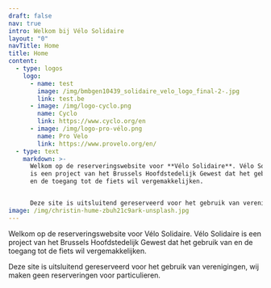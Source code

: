 ```yaml
---
draft: false
nav: true
intro: Welkom bij Vélo Solidaire
layout: "0"
navTitle: Home
title: Home
content:
  - type: logos
    logo:
      - name: test
        image: /img/bmbgen10439_solidaire_velo_logo_final-2-.jpg
        link: test.be
      - image: /img/logo-cyclo.png
        name: Cyclo
        link: https://www.cyclo.org/en
      - image: /img/logo-pro-vélo.png
        name: Pro Velo
        link: https://www.provelo.org/en/
  - type: text
    markdown: >-
      Welkom op de reserveringswebsite voor **Vélo Solidaire**. Vélo Solidaire
      is een project van het Brussels Hoofdstedelijk Gewest dat het gebruik van
      en de toegang tot de fiets wil vergemakkelijken.


      Deze site is uitsluitend gereserveerd voor het gebruik van verenigingen, wij maken geen reserveringen voor particulieren.
image: /img/christin-hume-zbuh21c9ark-unsplash.jpg
---
```

Welkom op de reserveringswebsite voor Vélo Solidaire. Vélo Solidaire is een project van het Brussels Hoofdstedelijk Gewest dat het gebruik van en de toegang tot de fiets wil vergemakkelijken.

Deze site is uitsluitend gereserveerd voor het gebruik van verenigingen, wij maken geen reserveringen voor particulieren.
